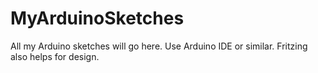 # MyArduinoSketches
All my Arduino sketches will go here. Use Arduino IDE or similar. Fritzing also helps for design.
